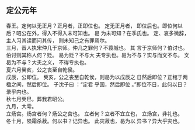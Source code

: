 ## 定公元年
春王。定何以无正月？正月者，正即位也。 定无正月者，
即位后也。即位何以后？昭公在外，得入不得入未可知也。 曷
为未可知？在季氏也。 定、哀多微辞，主人习其读而问其传，
则未知己之有罪焉尔。  
三月，晋人执宋仲几于京师。仲几之罪何？不蓑城也。 其
言于京师何？伯讨也。 伯讨则其称人何？贬。 曷为贬？不与大
夫专执也。曷为不与？实与而文不与。 文曷为不与？大夫之义，
不得专执也。  
夏六月癸亥，公之丧至自乾侯。  
戊辰，公即位。 癸亥，公之丧至自乾侯，则曷为以戊辰之
日然后即位？正棺于两楹之间，然后即位。 子沈子曰 ：“定君
乎国，然后即位 。”即位不日，此何以日？录乎内也。  
秋七月癸巳，葬我君昭公。  
九月，大雩。  
立炀宫。炀宫者何？炀公之宫也。 立者何？立者不宜立也，
立炀宫，非礼也。  
冬十月，陨霜杀菽。何以书？记异也。 此灾菽也，曷为以
异书？异大乎灾也。  


